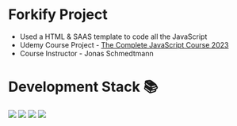 # Forkify Project

- Used a HTML & SAAS template to code all the JavaScript
- Udemy Course Project - [The Complete JavaScript Course 2023](https://www.udemy.com/course/the-complete-javascript-course/)
- Course Instructor - Jonas Schmedtmann

# Development Stack 📚

![](https://img.shields.io/badge/HTML5-E34F26?style=for-the-badge&logo=html5&logoColor=white)
![](https://img.shields.io/badge/CSS-239120?&style=for-the-badge&logo=css3&logoColor=white)
![](https://img.shields.io/badge/Sass-CC6699?style=for-the-badge&logo=sass&logoColor=white)
![](https://img.shields.io/badge/JavaScript-F7DF1E?style=for-the-badge&logo=javascript&logoColor=black)

